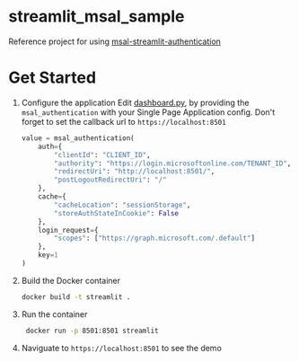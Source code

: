 # streamlit_msal_sample
Reference project for using [msal-streamlit-authentication](https://github.com/ploomber/msal_streamlit_authentication)

# Get Started

1. Configure the application
Edit [dashboard.py](./app/dashboard.py), by providing the `msal_authentication` with your Single Page Application config. Don't forget to set the callback url to `https://localhost:8501`

    ```python
    value = msal_authentication(
        auth={
            "clientId": "CLIENT_ID",
            "authority": "https://login.microsoftonline.com/TENANT_ID",
            "redirectUri": "http://localhost:8501/",
            "postLogoutRedirectUri": "/"
        },
        cache={
            "cacheLocation": "sessionStorage",
            "storeAuthStateInCookie": False
        },
        login_request={
            "scopes": ["https://graph.microsoft.com/.default"]
        },
        key=1
    )
    ```

2. Build the Docker container
    ```sh
	docker build -t streamlit .
    ```

3. Run the container
    ```sh
	 docker run -p 8501:8501 streamlit
    ```

4. Naviguate to `https://localhost:8501` to see the demo
